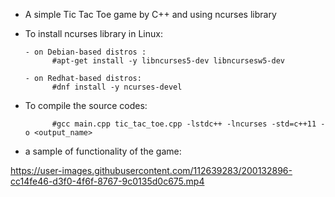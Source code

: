 * A simple Tic Tac Toe game by C++ and using ncurses library



* To install ncurses library in Linux:

      - on Debian-based distros :
            #apt-get install -y libncurses5-dev libncursesw5-dev

      - on Redhat-based distros:
            #dnf install -y ncurses-devel


* To compile the source codes:

            #gcc main.cpp tic_tac_toe.cpp -lstdc++ -lncurses -std=c++11 -o <output_name>
            
* a sample of functionality of the game:

https://user-images.githubusercontent.com/112639283/200132896-cc14fe46-d3f0-4f6f-8767-9c0135d0c675.mp4

